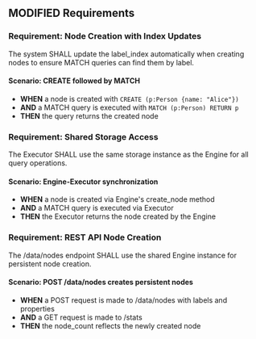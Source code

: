 ## MODIFIED Requirements

### Requirement: Node Creation with Index Updates
The system SHALL update the label_index automatically when creating nodes to ensure MATCH queries can find them by label.

#### Scenario: CREATE followed by MATCH
- **WHEN** a node is created with `CREATE (p:Person {name: "Alice"})`
- **AND** a MATCH query is executed with `MATCH (p:Person) RETURN p`
- **THEN** the query returns the created node

### Requirement: Shared Storage Access
The Executor SHALL use the same storage instance as the Engine for all query operations.

#### Scenario: Engine-Executor synchronization
- **WHEN** a node is created via Engine's create_node method
- **AND** a MATCH query is executed via Executor
- **THEN** the Executor returns the node created by the Engine

### Requirement: REST API Node Creation
The /data/nodes endpoint SHALL use the shared Engine instance for persistent node creation.

#### Scenario: POST /data/nodes creates persistent nodes
- **WHEN** a POST request is made to /data/nodes with labels and properties
- **AND** a GET request is made to /stats
- **THEN** the node_count reflects the newly created node

